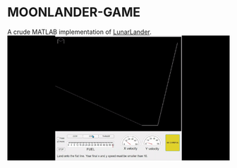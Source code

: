 # MOONLANDER-GAME
A crude MATLAB implementation of [LunarLander](https://en.wikipedia.org/wiki/Lunar_Lander_(1979_video_game)).
![alt text](https://github.com/hakan-demirli/MOONLANDER-GAME/blob/main/THEGAME.gif?raw=true)
